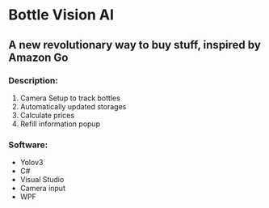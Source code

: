 # Bottle Vision AI

## A new revolutionary way to buy stuff, inspired by Amazon Go

### Description:
1. Camera Setup to track bottles
2. Automatically updated storages
3. Calculate prices
4. Refill information popup

### Software:
+ Yolov3
+ C\#
+ Visual Studio
+ Camera input
+ WPF
